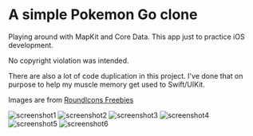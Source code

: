 # A simple Pokemon Go clone

Playing around with MapKit and Core Data. This app just to practice iOS development. 

No copyright violation was intended.

There are also a lot of code duplication in this project. I've done that on purpose to help my muscle memory get used to Swift/UIKit.

Images are from [RoundIcons Freebies](http://www.flaticon.com/packs/pokemon-go)

![screenshot1](https://github.com/johncrisostomo/Pokemon-Go-Clone/blob/master/screenshots/ss1.png)
![screenshot2](https://github.com/johncrisostomo/Pokemon-Go-Clone/blob/master/screenshots/ss2.png)
![screenshot3](https://github.com/johncrisostomo/Pokemon-Go-Clone/blob/master/screenshots/ss3.png)
![screenshot4](https://github.com/johncrisostomo/Pokemon-Go-Clone/blob/master/screenshots/ss4.png)
![screenshot5](https://github.com/johncrisostomo/Pokemon-Go-Clone/blob/master/screenshots/ss5.png)
![screenshot6](https://github.com/johncrisostomo/Pokemon-Go-Clone/blob/master/screenshots/ss6.png)
